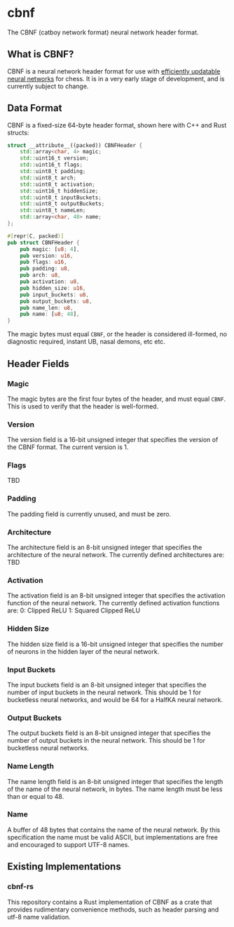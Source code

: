 # cbnf
The CBNF (catboy network format) neural network header format.

## What is CBNF?

CBNF is a neural network header format for use with [efficiently updatable neural networks](https://en.wikipedia.org/wiki/Efficiently_updatable_neural_network) for chess. It is in a very early stage of development, and is currently subject to change.

## Data Format

CBNF is a fixed-size 64-byte header format, shown here with C++ and Rust structs:

```cpp
struct __attribute__((packed)) CBNFHeader {
    std::array<char, 4> magic;
    std::uint16_t version;
    std::uint16_t flags;
    std::uint8_t padding;
    std::uint8_t arch;
    std::uint8_t activation;
    std::uint16_t hiddenSize;
    std::uint8_t inputBuckets;
    std::uint8_t outputBuckets;
    std::uint8_t nameLen;
    std::array<char, 48> name;
};
```

```rust
#[repr(C, packed)]
pub struct CBNFHeader {
    pub magic: [u8; 4],
    pub version: u16,
    pub flags: u16,
    pub padding: u8,
    pub arch: u8,
    pub activation: u8,
    pub hidden_size: u16,
    pub input_buckets: u8,
    pub output_buckets: u8,
    pub name_len: u8,
    pub name: [u8; 48],
}
```

The magic bytes must equal `CBNF`, or the header is considered ill-formed, no diagnostic required, instant UB, nasal demons, etc etc.

## Header Fields

### Magic
The magic bytes are the first four bytes of the header, and must equal `CBNF`. This is used to verify that the header is well-formed.

### Version
The version field is a 16-bit unsigned integer that specifies the version of the CBNF format. The current version is 1.

### Flags
TBD

### Padding
The padding field is currently unused, and must be zero.

### Architecture
The architecture field is an 8-bit unsigned integer that specifies the architecture of the neural network. The currently defined architectures are:
TBD

### Activation
The activation field is an 8-bit unsigned integer that specifies the activation function of the neural network. The currently defined activation functions are:
0: Clipped ReLU
1: Squared Clipped ReLU

### Hidden Size
The hidden size field is a 16-bit unsigned integer that specifies the number of neurons in the hidden layer of the neural network.

### Input Buckets
The input buckets field is an 8-bit unsigned integer that specifies the number of input buckets in the neural network. This should be 1 for bucketless neural networks, and would be 64 for a HalfKA neural network.

### Output Buckets
The output buckets field is an 8-bit unsigned integer that specifies the number of output buckets in the neural network. This should be 1 for bucketless neural networks.

### Name Length
The name length field is an 8-bit unsigned integer that specifies the length of the name of the neural network, in bytes. The name length must be less than or equal to 48.

### Name
A buffer of 48 bytes that contains the name of the neural network. By this specification the name must be valid ASCII, but implementations are free and encouraged to support UTF-8 names.

## Existing Implementations

### cbnf-rs
This repository contains a Rust implementation of CBNF as a crate that provides rudimentary convenience methods, such as header parsing and utf-8 name validation.